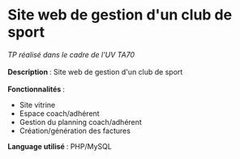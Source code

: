 # Site web de gestion d'un club de sport
<i>TP réalisé dans le cadre de l'UV TA70</i>
<br><br>
<b>Description </b>: Site web de gestion d'un club de sport
<br><br>
<b>Fonctionnalités </b>:
<ul>
  <li>Site vitrine</li>
  <li>Espace coach/adhérent</li>
  <li>Gestion du planning coach/adhérent</li>
  <li>Création/génération des factures</li>
</ul>
<b>Language utilisé </b>: PHP/MySQL
